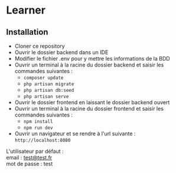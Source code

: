 # Learner

## Installation

- Cloner ce repository
- Ouvrir le dossier backend dans un IDE
- Modifier le fichier .env pour y mettre les informations de la BDD
- Ouvrir un terminal à la racine du dossier backend et saisir les commandes suivantes :
  - `composer update`
  - `php artisan migrate`
  - `php artisan db:seed`
  - `php artisan serve`
- Ouvrir le dossier frontend en laissant le dossier backend ouvert
- Ouvrir un terminal à la racine du dossier frontend et saisir les commandes suivantes :
  - `npm install`
  - `npm run dev`
- Ouvrir un navigateur et se rendre à l'url suivante : `http://localhost:8080`

L'utilisateur par défaut :  
email : test@test.fr  
mot de passe : test
